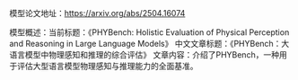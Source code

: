 模型论文地址：https://arxiv.org/abs/2504.16074

模型概述：当前标题：《PHYBench: Holistic Evaluation of Physical Perception and Reasoning in Large Language Models》
中文文章标题：《PHYBench：大语言模型中物理感知和推理的综合评估》
文章内容：介绍了PHYBench，一种用于评估大型语言模型物理感知与推理能力的全面基准。

